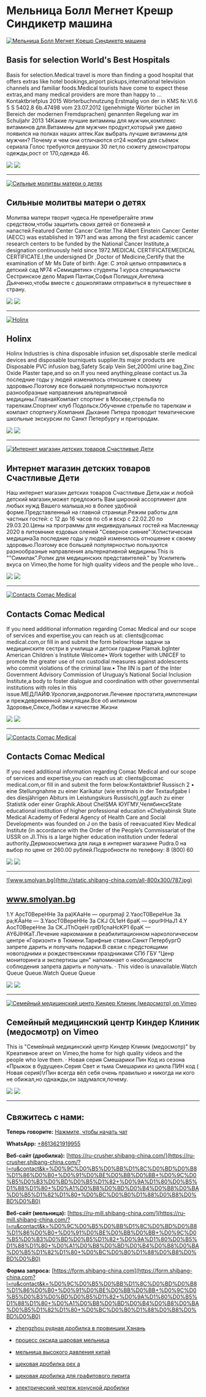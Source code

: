 # Мельница Болл Мегнет Крешр Синдикетр машина

<a href="https://swt.shibang-china.com/?l=ru&img&k=%D0%9C%D0%B5%D0%BB%D1%8C%D0%BD%D0%B8%D1%86%D0%B0+%D0%91%D0%BE%D0%BB%D0%BB+%D0%9C%D0%B5%D0%B3%D0%BD%D0%B5%D1%82+%D0%9A%D1%80%D0%B5%D1%88%D1%80+%D0%A1%D0%B8%D0%BD%D0%B4%D0%B8%D0%BA%D0%B5%D1%82%D1%80+%D0%BC%D0%B0%D1%88%D0%B8%D0%BD%D0%B0" target="_blank">![Мельница Болл Мегнет Крешр Синдикетр машина](http://static.shibang-china.com/all-800x300/1293.jpg)</a>

## Basis for selection World's Best Hospitals
Basis for selection.Medical travel is more than finding a good hospital that offers extras like hotel bookings,airport pickups,international television channels and familiar foods.Medical tourists have come to expect these extras,and many medical providers are more than happy to …Kontaktbriefplus 2015 W&#246;rterbuchnutzung Erstmalig von der in KMS Nr.VI.6 5 S 5402.8 6b.47498 vom 23.07.2012 (genehmigte W&#246;rter b&#252;cher im Bereich der modernen Fremdsprachen) genannten Regelung war im Schuljahr 2013 14Какие лучшие витамины для мужчин,комплекс витаминов для.Витамины для мужчин продукт,который уже давно появился на полках наших аптек.Как выбрать лучшие витамины для мужчин? Почему и чем они отличаются от24 ноября для съёмок сериала Голос требуются девушки 30 лет,по сюжету демонстраторы одежды,рост от 170,одежда 46.


<a href="https://whatsapp.shibangsoft.com/WhatsApp.php" target="_blank" title="WhatsApp">![](http://static.shibang-china.com/icon/whatsapp.png)</a> <a href="https://swt.shibang-china.com/?l=ru&icon&k=%D0%9C%D0%B5%D0%BB%D1%8C%D0%BD%D0%B8%D1%86%D0%B0+%D0%91%D0%BE%D0%BB%D0%BB+%D0%9C%D0%B5%D0%B3%D0%BD%D0%B5%D1%82+%D0%9A%D1%80%D0%B5%D1%88%D1%80+%D0%A1%D0%B8%D0%BD%D0%B4%D0%B8%D0%BA%D0%B5%D1%82%D1%80+%D0%BC%D0%B0%D1%88%D0%B8%D0%BD%D0%B0" target="_blank">![](http://static.shibang-china.com/icon/chat-ru.png)</a>

---

<a href="https://swt.shibang-china.com/?l=ru&img&k=%D0%9C%D0%B5%D0%BB%D1%8C%D0%BD%D0%B8%D1%86%D0%B0+%D0%91%D0%BE%D0%BB%D0%BB+%D0%9C%D0%B5%D0%B3%D0%BD%D0%B5%D1%82+%D0%9A%D1%80%D0%B5%D1%88%D1%80+%D0%A1%D0%B8%D0%BD%D0%B4%D0%B8%D0%BA%D0%B5%D1%82%D1%80+%D0%BC%D0%B0%D1%88%D0%B8%D0%BD%D0%B0" target="_blank">![Сильные молитвы матери о детях](http://static.shibang-china.com/all-800x300/1131.jpg)</a>

## Сильные молитвы матери о детях
Молитва матери творит чудеса.Не пренебрегайте этим средством,чтобы защитить своих детей от болезней и напастей.Featured Center Cancer Center.The Albert Einstein Cancer Center (AECC) was established in 1971 and was among the first academic cancer research centers to be funded by the National Cancer Institute,a designation continuously held since 1972.MEDICAL CERTIFICATEMEDICAL CERTIFICATE.I,the undersigned Dr  ,Doctor of Medicine,Certify that the examination of Mr Ms Date of birth:  Age: С этой целью отправились в детский сад №74 &#171;Семицветик&#187; студенты 1 курса специальности Сестринское дело Мария Пантак,Софья Полищук,Ангелина Дьяченко,чтобы вместе с дошколятами отправиться в путешествие в страну.


<a href="https://whatsapp.shibangsoft.com/WhatsApp.php" target="_blank" title="WhatsApp">![](http://static.shibang-china.com/icon/whatsapp.png)</a> <a href="https://swt.shibang-china.com/?l=ru&icon&k=%D0%9C%D0%B5%D0%BB%D1%8C%D0%BD%D0%B8%D1%86%D0%B0+%D0%91%D0%BE%D0%BB%D0%BB+%D0%9C%D0%B5%D0%B3%D0%BD%D0%B5%D1%82+%D0%9A%D1%80%D0%B5%D1%88%D1%80+%D0%A1%D0%B8%D0%BD%D0%B4%D0%B8%D0%BA%D0%B5%D1%82%D1%80+%D0%BC%D0%B0%D1%88%D0%B8%D0%BD%D0%B0" target="_blank">![](http://static.shibang-china.com/icon/chat-ru.png)</a>

---

<a href="https://swt.shibang-china.com/?l=ru&img&k=%D0%9C%D0%B5%D0%BB%D1%8C%D0%BD%D0%B8%D1%86%D0%B0+%D0%91%D0%BE%D0%BB%D0%BB+%D0%9C%D0%B5%D0%B3%D0%BD%D0%B5%D1%82+%D0%9A%D1%80%D0%B5%D1%88%D1%80+%D0%A1%D0%B8%D0%BD%D0%B4%D0%B8%D0%BA%D0%B5%D1%82%D1%80+%D0%BC%D0%B0%D1%88%D0%B8%D0%BD%D0%B0" target="_blank">![Holinx](http://static.shibang-china.com/all-800x300/59.jpg)</a>

## Holinx
Holinx lndustries is china disposable infusion set,disposable sterile medical devices and disposable tourniquets supplier.Its major products are Disposable PVC infusion bag,Safety Scalp Vein Set,2000ml urine bag,Zinc Oxide Plaster tape,and so on.If you need anything,please contact us.За последние годы у людей изменилось отношение к своему здоровью.Поэтому все большей популярностью пользуются разнообразные направления альтернативной медицины.ГлавнаяКомпакт спортинг в Москве,стрельба по тарелкам.Спортинг клуб Подольск.Обучение стрельбе по тарелкам и компакт спортингу.Компания Дыхание Питера проводит тематические школьные экскурсии по Санкт Петербургу и пригородам.


<a href="https://whatsapp.shibangsoft.com/WhatsApp.php" target="_blank" title="WhatsApp">![](http://static.shibang-china.com/icon/whatsapp.png)</a> <a href="https://swt.shibang-china.com/?l=ru&icon&k=%D0%9C%D0%B5%D0%BB%D1%8C%D0%BD%D0%B8%D1%86%D0%B0+%D0%91%D0%BE%D0%BB%D0%BB+%D0%9C%D0%B5%D0%B3%D0%BD%D0%B5%D1%82+%D0%9A%D1%80%D0%B5%D1%88%D1%80+%D0%A1%D0%B8%D0%BD%D0%B4%D0%B8%D0%BA%D0%B5%D1%82%D1%80+%D0%BC%D0%B0%D1%88%D0%B8%D0%BD%D0%B0" target="_blank">![](http://static.shibang-china.com/icon/chat-ru.png)</a>

---

<a href="https://swt.shibang-china.com/?l=ru&img&k=%D0%9C%D0%B5%D0%BB%D1%8C%D0%BD%D0%B8%D1%86%D0%B0+%D0%91%D0%BE%D0%BB%D0%BB+%D0%9C%D0%B5%D0%B3%D0%BD%D0%B5%D1%82+%D0%9A%D1%80%D0%B5%D1%88%D1%80+%D0%A1%D0%B8%D0%BD%D0%B4%D0%B8%D0%BA%D0%B5%D1%82%D1%80+%D0%BC%D0%B0%D1%88%D0%B8%D0%BD%D0%B0" target="_blank">![Интернет магазин детских товаров Счастливые Дети](http://static.shibang-china.com/all-800x300/1388.jpg)</a>

## Интернет магазин детских товаров Счастливые Дети
Наш интернет магазин детских товаров Счастливые Дети,как и любой детский магазин,может предложить Вам широкий ассортимент для любых нужд Вашего малыша,но в более удобной форме.Представленный на главной странице.Режим работы для частных гостей: с 12 до 16 часов по сб и вскр с 22.02.20 по 29.03.20.Цены на программы для индивидуальных гостей на Масленицу 2020 в питомнике ездовых оленей &quot;Северное сияние&quot;:Холистическая медицинаЗа последние годы у людей изменилось отношение к своему здоровью.Поэтому все большей популярностью пользуются разнообразные направления альтернативной медицины.This is &quot;&quot;Симилак&quot;.Ролик для медицинских представителей.&quot; by Усилитель вкуса on Vimeo,the home for high quality videos and the people who love…


<a href="https://whatsapp.shibangsoft.com/WhatsApp.php" target="_blank" title="WhatsApp">![](http://static.shibang-china.com/icon/whatsapp.png)</a> <a href="https://swt.shibang-china.com/?l=ru&icon&k=%D0%9C%D0%B5%D0%BB%D1%8C%D0%BD%D0%B8%D1%86%D0%B0+%D0%91%D0%BE%D0%BB%D0%BB+%D0%9C%D0%B5%D0%B3%D0%BD%D0%B5%D1%82+%D0%9A%D1%80%D0%B5%D1%88%D1%80+%D0%A1%D0%B8%D0%BD%D0%B4%D0%B8%D0%BA%D0%B5%D1%82%D1%80+%D0%BC%D0%B0%D1%88%D0%B8%D0%BD%D0%B0" target="_blank">![](http://static.shibang-china.com/icon/chat-ru.png)</a>

---

<a href="https://swt.shibang-china.com/?l=ru&img&k=%D0%9C%D0%B5%D0%BB%D1%8C%D0%BD%D0%B8%D1%86%D0%B0+%D0%91%D0%BE%D0%BB%D0%BB+%D0%9C%D0%B5%D0%B3%D0%BD%D0%B5%D1%82+%D0%9A%D1%80%D0%B5%D1%88%D1%80+%D0%A1%D0%B8%D0%BD%D0%B4%D0%B8%D0%BA%D0%B5%D1%82%D1%80+%D0%BC%D0%B0%D1%88%D0%B8%D0%BD%D0%B0" target="_blank">![Contacts Comac Medical](http://static.shibang-china.com/all-800x300/610.jpg)</a>

## Contacts Comac Medical
If you need additional information regarding Comac Medical and our scope of services and expertise,you can reach us at: clients@comac medical.com,or fill in and submit the form below:Нови задачи за медицинските сестри в училища и детски градини Plamak.bgInter American Children&#180;s Institute Welcome• Work together with UNICEF to promote the greater use of non custodial measures against adolescents who commit violations of the criminal law.• The IIN is part of the Inter Government Advisory Commission of Uruguay’s National Social Inclusion Institute,a body to foster dialogue and coordination with other governmental institutions with roles in this issue.МЕДЛАЙФ.Урология,андрология.Лечение простатита,импотенции и преждевременной эякуляции.Все об интимном Здоровье,Сексе,Любви и качестве Жизни


<a href="https://whatsapp.shibangsoft.com/WhatsApp.php" target="_blank" title="WhatsApp">![](http://static.shibang-china.com/icon/whatsapp.png)</a> <a href="https://swt.shibang-china.com/?l=ru&icon&k=%D0%9C%D0%B5%D0%BB%D1%8C%D0%BD%D0%B8%D1%86%D0%B0+%D0%91%D0%BE%D0%BB%D0%BB+%D0%9C%D0%B5%D0%B3%D0%BD%D0%B5%D1%82+%D0%9A%D1%80%D0%B5%D1%88%D1%80+%D0%A1%D0%B8%D0%BD%D0%B4%D0%B8%D0%BA%D0%B5%D1%82%D1%80+%D0%BC%D0%B0%D1%88%D0%B8%D0%BD%D0%B0" target="_blank">![](http://static.shibang-china.com/icon/chat-ru.png)</a>

---

<a href="https://swt.shibang-china.com/?l=ru&img&k=%D0%9C%D0%B5%D0%BB%D1%8C%D0%BD%D0%B8%D1%86%D0%B0+%D0%91%D0%BE%D0%BB%D0%BB+%D0%9C%D0%B5%D0%B3%D0%BD%D0%B5%D1%82+%D0%9A%D1%80%D0%B5%D1%88%D1%80+%D0%A1%D0%B8%D0%BD%D0%B4%D0%B8%D0%BA%D0%B5%D1%82%D1%80+%D0%BC%D0%B0%D1%88%D0%B8%D0%BD%D0%B0" target="_blank">![Contacts Comac Medical](http://static.shibang-china.com/all-800x300/173.jpg)</a>

## Contacts Comac Medical
If you need additional information regarding Comac Medical and our scope of services and expertise,you can reach us at: clients@comac medical.com,or fill in and submit the form below:Kontaktbrief Russisch 2 • eine Stellungnahme zu einer Karikatur (wie erstmals in der Textaufgabe I des diesj&#228;hrigen Abiturs im Leistungskurs Russisch),ggf.auch zu einer Statistik oder einer Graphik.About ChelSMA ЮУГМУ,ЧелябинскState educational institution of higher professional education &#171;Chelyabinsk State Medical Academy of Federal Agency of Health Care and Social Development&#187; was founded on J on the basis of reevacuated Kiev Medical Institute (in accordance with the Order of the People’s Commissariat of the USSR on J).This is a large higher education institution under federal authority.Дермокосметика для лица в интернет магазине Pudra.0 на выбор по цене от 260.00 рублей.Подробности по телефону: 8 (800) 60


<a href="https://whatsapp.shibangsoft.com/WhatsApp.php" target="_blank" title="WhatsApp">![](http://static.shibang-china.com/icon/whatsapp.png)</a> <a href="https://swt.shibang-china.com/?l=ru&icon&k=%D0%9C%D0%B5%D0%BB%D1%8C%D0%BD%D0%B8%D1%86%D0%B0+%D0%91%D0%BE%D0%BB%D0%BB+%D0%9C%D0%B5%D0%B3%D0%BD%D0%B5%D1%82+%D0%9A%D1%80%D0%B5%D1%88%D1%80+%D0%A1%D0%B8%D0%BD%D0%B4%D0%B8%D0%BA%D0%B5%D1%82%D1%80+%D0%BC%D0%B0%D1%88%D0%B8%D0%BD%D0%B0" target="_blank">![](http://static.shibang-china.com/icon/chat-ru.png)</a>

---

<a href="https://swt.shibang-china.com/?l=ru&img&k=%D0%9C%D0%B5%D0%BB%D1%8C%D0%BD%D0%B8%D1%86%D0%B0+%D0%91%D0%BE%D0%BB%D0%BB+%D0%9C%D0%B5%D0%B3%D0%BD%D0%B5%D1%82+%D0%9A%D1%80%D0%B5%D1%88%D1%80+%D0%A1%D0%B8%D0%BD%D0%B4%D0%B8%D0%BA%D0%B5%D1%82%D1%80+%D0%BC%D0%B0%D1%88%D0%B8%D0%BD%D0%B0" target="_blank">![www.smolyan.bg](http://static.shibang-china.com/all-800x300/787.jpg)</a>

## www.smolyan.bg
1.Y AocT0BepeHHe 3a pa)KAaHe — opurpmajl 2.YaocT0BepeHue 3a pa;K&#197;aHe — 3.YaocT0BepeHHe 3a CKJ OL1eH 6paK — opur&#222;IHaJ1 4.Y AocT0BepeHne 3a CK.JThOqeH rpt&#208;1&#231;naHcKP1 6paK — AY6JIHKaT.Лечение наркомании в реабилитационном наркологическом центре &#171;Горизонт&#187; в Тюмени.Тарифные ставки.Санкт ПетербургО запрете дарить и получать подарки.В связи с предстоящими новогодними и рождественскими праздниками СПб ГБУ &quot;Ценр мониторинга и экспертизы цен&quot; напоминает о необходимости соблюдения запрета дарить и получать.&nbsp;&#0183;&#32;This video is unavailable.Watch Queue Queue.Watch Queue Queue


<a href="https://whatsapp.shibangsoft.com/WhatsApp.php" target="_blank" title="WhatsApp">![](http://static.shibang-china.com/icon/whatsapp.png)</a> <a href="https://swt.shibang-china.com/?l=ru&icon&k=%D0%9C%D0%B5%D0%BB%D1%8C%D0%BD%D0%B8%D1%86%D0%B0+%D0%91%D0%BE%D0%BB%D0%BB+%D0%9C%D0%B5%D0%B3%D0%BD%D0%B5%D1%82+%D0%9A%D1%80%D0%B5%D1%88%D1%80+%D0%A1%D0%B8%D0%BD%D0%B4%D0%B8%D0%BA%D0%B5%D1%82%D1%80+%D0%BC%D0%B0%D1%88%D0%B8%D0%BD%D0%B0" target="_blank">![](http://static.shibang-china.com/icon/chat-ru.png)</a>

---

<a href="https://swt.shibang-china.com/?l=ru&img&k=%D0%9C%D0%B5%D0%BB%D1%8C%D0%BD%D0%B8%D1%86%D0%B0+%D0%91%D0%BE%D0%BB%D0%BB+%D0%9C%D0%B5%D0%B3%D0%BD%D0%B5%D1%82+%D0%9A%D1%80%D0%B5%D1%88%D1%80+%D0%A1%D0%B8%D0%BD%D0%B4%D0%B8%D0%BA%D0%B5%D1%82%D1%80+%D0%BC%D0%B0%D1%88%D0%B8%D0%BD%D0%B0" target="_blank">![Семейный медицинский центр Киндер Клиник (медосмотр) on Vimeo](http://static.shibang-china.com/all-800x300/888.jpg)</a>

## Семейный медицинский центр Киндер Клиник (медосмотр) on Vimeo
This is &quot;Семейный медицинский центр Киндер Клиник (медосмотр)&quot; by Креативное агент on Vimeo,the home for high quality videos and the people who love them.&nbsp;&#0183;&#32;Новая серия Смешарики Пин Код из сезона &#171;Прыжок в будущее&#187;.Серия Свет и тьма Смешарики из цикла ПИН код ( Новая серия)\rПин всегда вёл себя очень правильно и никогда ни кого не обижал,но однажды,он задумался,почему.

<a href="https://whatsapp.shibangsoft.com/WhatsApp.php" target="_blank" title="WhatsApp">![](http://static.shibang-china.com/icon/whatsapp.png)</a> <a href="https://swt.shibang-china.com/?l=ru&icon&k=%D0%9C%D0%B5%D0%BB%D1%8C%D0%BD%D0%B8%D1%86%D0%B0+%D0%91%D0%BE%D0%BB%D0%BB+%D0%9C%D0%B5%D0%B3%D0%BD%D0%B5%D1%82+%D0%9A%D1%80%D0%B5%D1%88%D1%80+%D0%A1%D0%B8%D0%BD%D0%B4%D0%B8%D0%BA%D0%B5%D1%82%D1%80+%D0%BC%D0%B0%D1%88%D0%B8%D0%BD%D0%B0" target="_blank">![](http://static.shibang-china.com/icon/chat-ru.png)</a>

---
## Свяжитесь с нами:

**Теперь говорите:** [Нажмите, чтобы начать чат](https://swt.shibang-china.com?l=ru&contact&k=%D0%9C%D0%B5%D0%BB%D1%8C%D0%BD%D0%B8%D1%86%D0%B0+%D0%91%D0%BE%D0%BB%D0%BB+%D0%9C%D0%B5%D0%B3%D0%BD%D0%B5%D1%82+%D0%9A%D1%80%D0%B5%D1%88%D1%80+%D0%A1%D0%B8%D0%BD%D0%B4%D0%B8%D0%BA%D0%B5%D1%82%D1%80+%D0%BC%D0%B0%D1%88%D0%B8%D0%BD%D0%B0)

**WhatsApp:**  [+8613621919955](https://whatsapp.shibangsoft.com/WhatsApp.php)

**Веб-сайт (дробилка):** [https://ru-crusher.shibang-china.com/](https://ru-crusher.shibang-china.com/?l=ru&contact&k=%D0%9C%D0%B5%D0%BB%D1%8C%D0%BD%D0%B8%D1%86%D0%B0+%D0%91%D0%BE%D0%BB%D0%BB+%D0%9C%D0%B5%D0%B3%D0%BD%D0%B5%D1%82+%D0%9A%D1%80%D0%B5%D1%88%D1%80+%D0%A1%D0%B8%D0%BD%D0%B4%D0%B8%D0%BA%D0%B5%D1%82%D1%80+%D0%BC%D0%B0%D1%88%D0%B8%D0%BD%D0%B0)

**Веб-сайт (мельница):** [https://ru-mill.shibang-china.com/](https://ru-mill.shibang-china.com/?l=ru&contact&k=%D0%9C%D0%B5%D0%BB%D1%8C%D0%BD%D0%B8%D1%86%D0%B0+%D0%91%D0%BE%D0%BB%D0%BB+%D0%9C%D0%B5%D0%B3%D0%BD%D0%B5%D1%82+%D0%9A%D1%80%D0%B5%D1%88%D1%80+%D0%A1%D0%B8%D0%BD%D0%B4%D0%B8%D0%BA%D0%B5%D1%82%D1%80+%D0%BC%D0%B0%D1%88%D0%B8%D0%BD%D0%B0)

**Форма запроса:** [https://form.shibang-china.com](https://form.shibang-china.com?l=ru&contact&k=%D0%9C%D0%B5%D0%BB%D1%8C%D0%BD%D0%B8%D1%86%D0%B0+%D0%91%D0%BE%D0%BB%D0%BB+%D0%9C%D0%B5%D0%B3%D0%BD%D0%B5%D1%82+%D0%9A%D1%80%D0%B5%D1%88%D1%80+%D0%A1%D0%B8%D0%BD%D0%B4%D0%B8%D0%BA%D0%B5%D1%82%D1%80+%D0%BC%D0%B0%D1%88%D0%B8%D0%BD%D0%B0)

* [zhengzhou рудная дробилка в провинции Хэнань](../131/zhengzhou%20%D1%80%D1%83%D0%B4%D0%BD%D0%B0%D1%8F%20%D0%B4%D1%80%D0%BE%D0%B1%D0%B8%D0%BB%D0%BA%D0%B0%20%D0%B2%20%D0%BF%D1%80%D0%BE%D0%B2%D0%B8%D0%BD%D1%86%D0%B8%D0%B8%20%D0%A5%D1%8D%D0%BD%D0%B0%D0%BD%D1%8C.md)

* [процесс оксида шаровая мельница](../132/%D0%BF%D1%80%D0%BE%D1%86%D0%B5%D1%81%D1%81%20%D0%BE%D0%BA%D1%81%D0%B8%D0%B4%D0%B0%20%D1%88%D0%B0%D1%80%D0%BE%D0%B2%D0%B0%D1%8F%20%D0%BC%D0%B5%D0%BB%D1%8C%D0%BD%D0%B8%D1%86%D0%B0.md)

* [мельница высокого давления китай](../132/%D0%BC%D0%B5%D0%BB%D1%8C%D0%BD%D0%B8%D1%86%D0%B0%20%D0%B2%D1%8B%D1%81%D0%BE%D0%BA%D0%BE%D0%B3%D0%BE%20%D0%B4%D0%B0%D0%B2%D0%BB%D0%B5%D0%BD%D0%B8%D1%8F%20%D0%BA%D0%B8%D1%82%D0%B0%D0%B9.md)

* [щековая дробилка pex a](../132/%D1%89%D0%B5%D0%BA%D0%BE%D0%B2%D0%B0%D1%8F%20%D0%B4%D1%80%D0%BE%D0%B1%D0%B8%D0%BB%D0%BA%D0%B0%20pex%20a.md)

* [щековая дробилка для графитового пирита](../131/%D1%89%D0%B5%D0%BA%D0%BE%D0%B2%D0%B0%D1%8F%20%D0%B4%D1%80%D0%BE%D0%B1%D0%B8%D0%BB%D0%BA%D0%B0%20%D0%B4%D0%BB%D1%8F%20%D0%B3%D1%80%D0%B0%D1%84%D0%B8%D1%82%D0%BE%D0%B2%D0%BE%D0%B3%D0%BE%20%D0%BF%D0%B8%D1%80%D0%B8%D1%82%D0%B0.md)

* [электрический чертеж конусной дробилки](../135/%D1%8D%D0%BB%D0%B5%D0%BA%D1%82%D1%80%D0%B8%D1%87%D0%B5%D1%81%D0%BA%D0%B8%D0%B9%20%D1%87%D0%B5%D1%80%D1%82%D0%B5%D0%B6%20%D0%BA%D0%BE%D0%BD%D1%83%D1%81%D0%BD%D0%BE%D0%B9%20%D0%B4%D1%80%D0%BE%D0%B1%D0%B8%D0%BB%D0%BA%D0%B8.md)
